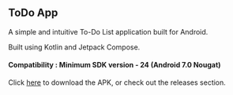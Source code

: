 ## ToDo App

A simple and intuitive To-Do List application built for Android.

Built using Kotlin and Jetpack Compose.

#### Compatibility : Minimum SDK version - 24 (Android 7.0 Nougat)

Click [here](https://github.com/thatayushmallick/todolistapp/releases/download/releaseapk/ToDo.apk) to download the APK, or check out the releases section.
